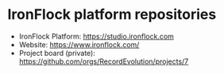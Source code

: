 # IronFlock platform repositories

- IronFlock Platform: https://studio.ironflock.com
- Website: https://www.ironflock.com/
- Project board (private): https://github.com/orgs/RecordEvolution/projects/7
